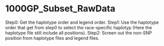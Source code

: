 # 1000GP_Subset_RawData


Step0: Get the haplotype order and legend order.
Step1: Use the haplotype order that get from step0 to select the race-specific haplotyp (Here the haplotype file still include all positions).
Step2: Screen out the non-SNP position from haplotype files and legend files.
